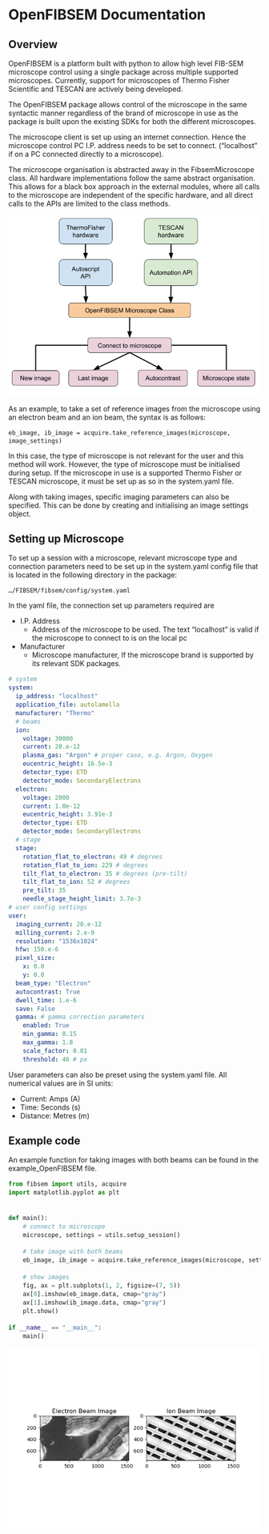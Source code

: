 # OpenFIBSEM Documentation

## Overview
OpenFIBSEM is a platform built with python to allow high level FIB-SEM microscope control using a single package across multiple supported microscopes. Currently, support for microscopes of Thermo Fisher Scientific and TESCAN are actively being developed. 

The OpenFIBSEM package allows control of the microscope in the same syntactic manner regardless of the brand of microscope in use as the package is built upon the existing SDKs for both the different microscopes. 

The microscope client is set up using an internet connection. Hence the microscope control PC I.P. address needs to be set to connect. (“localhost” if on a PC connected directly to a microscope).

The microscope organisation is abstracted away in the FibsemMicroscope class. All hardware implementations follow the same abstract organisation. This allows for a black box approach in the external modules, where all calls to the microscope are independent of the specific hardware, and all direct calls to the APIs are limited to the class methods. 

  
![Figure 1: Implemented methods in microscope class](/docs/openFibsemv2.png)

As an example, to take a set of reference images from the microscope using an electron beam and an ion beam, the syntax is as follows:

    eb_image, ib_image = acquire.take_reference_images(microscope, image_settings)

In this case, the type of microscope is not relevant for the user and this method will work. However, the type of microscope must be initialised during setup. If the microscope in use is a supported Thermo Fisher or TESCAN microscope, it must be set up as so in the system.yaml file.

Along with taking images, specific imaging parameters can also be specified. This can be done by creating and initialising an image settings object.

## Setting up Microscope

To set up a session with a microscope, relevant microscope type and connection parameters need to be set up in the system.yaml config file that is located in the following directory in the package:

    …/FIBSEM/fibsem/config/system.yaml



In the yaml file, the connection set up parameters required are
- I.P. Address
   - Address of the microscope to be used. The text “localhost” is valid if the microscope to connect to is on the local pc
- Manufacturer
    - Microscope manufacturer, If the microscope brand is supported by its relevant SDK packages.

```yaml 
# system
system:
  ip_address: "localhost" 
  application_file: autolamella
  manufacturer: "Thermo"
  # beams
  ion:
    voltage: 30000
    current: 20.e-12
    plasma_gas: "Argon" # proper case, e.g. Argon, Oxygen
    eucentric_height: 16.5e-3
    detector_type: ETD
    detector_mode: SecondaryElectrons
  electron:
    voltage: 2000
    current: 1.0e-12
    eucentric_height: 3.91e-3
    detector_type: ETD
    detector_mode: SecondaryElectrons
  # stage
  stage:
    rotation_flat_to_electron: 49 # degrees
    rotation_flat_to_ion: 229 # degrees
    tilt_flat_to_electron: 35 # degrees (pre-tilt)
    tilt_flat_to_ion: 52 # degrees
    pre_tilt: 35
    needle_stage_height_limit: 3.7e-3
# user config settings
user:
  imaging_current: 20.e-12
  milling_current: 2.e-9
  resolution: "1536x1024"
  hfw: 150.e-6  
  pixel_size: 
    x: 0.0
    y: 0.0
  beam_type: "Electron"
  autocontrast: True
  dwell_time: 1.e-6
  save: False
  gamma: # gamma correction parameters
    enabled: True
    min_gamma: 0.15
    max_gamma: 1.8
    scale_factor: 0.01
    threshold: 46 # px
```


User parameters can also be preset using the system.yaml file. All numerical values are in SI units: 
- Current: Amps (A)
- Time: Seconds (s)
- Distance: Metres (m)

## Example code
An example function for taking images with both beams can be found in the example_OpenFIBSEM file. 

```python
from fibsem import utils, acquire
import matplotlib.pyplot as plt


def main():
    # connect to microscope
    microscope, settings = utils.setup_session()

    # take image with both beams
    eb_image, ib_image = acquire.take_reference_images(microscope, settings.image)

    # show images
    fig, ax = plt.subplots(1, 2, figsize=(7, 5))
    ax[0].imshow(eb_image.data, cmap="gray")
    ax[1].imshow(ib_image.data, cmap="gray")
    plt.show()

if __name__ == "__main__":
    main()
```

![Figure 2: Example output ](/docs/Figure_1.png)




